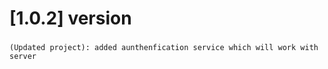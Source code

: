 # [1.0.2] version

### 
    (Updated project): added aunthenfication service which will work with server
